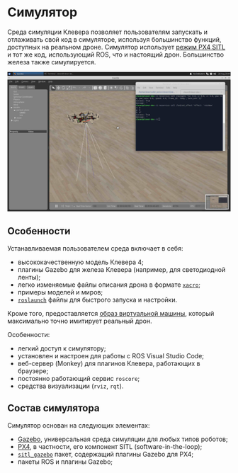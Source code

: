 # Симулятор

Среда симуляции Клевера позволяет пользователям запускать и отлаживать свой код в симуляторе, используя большинство функций, доступных на реальном дроне. Симулятор использует [режим PX4 SITL](sitl.md) и тот же код, использующий ROS, что и настоящий дрон. Большинство железа также симулируется.

<img src="../assets/simulator.jpg" width=600 class=center>

## Особенности

Устанавливаемая пользователем среда включает в себя:

* высококачественную модель Клевера 4;
* плагины Gazebo для железа Клевера (например, для светодиодной ленты);
* легко изменяемые файлы описания дрона в формате [`xacro`](https://wiki.ros.org/xacro);
* примеры моделей и миров;
* [`roslaunch`](https://wiki.ros.org/roslaunch) файлы для быстрого запуска и настройки.

Кроме того, предоставляется [образ виртуальной машины](simulation_vm.md), который максимально точно имитирует реальный дрон.

Особенности:

* легкий доступ к симулятору;
* установлен и настроен для работы с ROS Visual Studio Code;
* веб-сервер (Monkey) для плагинов Клевера, работающих в браузере;
* постоянно работающий сервис `roscore`;
* средства визуализации (`rviz`, `rqt`).

## Состав симулятора

Симулятор основан на следующих элементах:

* [Gazebo](http://gazebosim.org/), универсальная среда симуляции для любых типов роботов;
* [PX4](https://px4.io/), в частности, его компонент SITL (software-in-the-loop);
* [`sitl_gazebo`](https://github.com/PX4/sitl_gazebo) пакет, содержащий плагины Gazebo для PX4;
* пакеты ROS и плагины Gazebo;

<!-- TODO: Write more, add a diagram, etc -->
